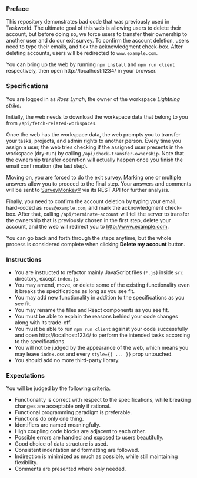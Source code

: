 ### Preface

This repository demonstrates bad code that was previously used in Taskworld. The ultimate goal of this web is allowing users to delete their account, but before doing so, we force users to transfer their ownership to another user and do our exit survey. To confirm the account deletion, users need to type their emails, and tick the acknowledgment check-box. After deleting accounts, users will be redirected to `www.example.com`.

You can bring up the web by running `npm install` and `npm run client` respectively, then open http://localhost:1234/ in your browser.

### Specifications

You are logged in as _Ross Lynch_, the owner of the workspace _Lightning strike_.

Initially, the web needs to download the workspace data that belong to you from `/api/fetch-related-workspaces`.

Once the web has the workspace data, the web prompts you to transfer your tasks, projects, and admin rights to another person. Every time you assign a user, the web tries checking if the assigned user presents in the workspace (dry-run) by calling `/api/check-transfer-ownership`. Note that the ownership transfer operation will actually happen once you finish the email confirmation (the last step).

Moving on, you are forced to do the exit survey. Marking one or multiple answers allow you to proceed to the final step. Your answers and comments will be sent to [SurveyMonkey®](https://www.surveymonkey.com/) via its REST API for further analysis.

Finally, you need to confirm the account deletion by typing your email, hard-coded as `ross@example.com`, and mark the acknowledgment check-box. After that, calling `/api/terminate-account` will tell the server to transfer the ownership that is previously chosen in the first step, delete your account, and the web will redirect you to http://www.example.com.

You can go back and forth through the steps anytime, but the whole process is considered complete when clicking **Delete my account** button.

### Instructions

- You are instructed to refactor mainly JavaScript files (`*.js`) inside `src` directory, except `index.js`.
- You may amend, move, or delete some of the existing functionality even it breaks the specifications as long as you see fit.
- You may add new functionality in addition to the specifications as you see fit.
- You may rename the files and React components as you see fit.
- You must be able to explain the reasons behind your code changes along with its trade-off.
- You must be able to run `npm run client` against your code successfully and open http://localhost:1234/ to perform the intended tasks according to the specifications.
- You will not be judged by the appearance of the web, which means you may leave `index.css` and every `style={{ ... }}` prop untouched.
- You should add no more third-party library.

### Expectations

You will be judged by the following criteria.
- Functionality is correct with respect to the specifications, while breaking changes are acceptable only if rational.
- Functional programming paradigm is preferable.
- Functions do only one thing.
- Identifiers are named meaningfully.
- High coupling code blocks are adjacent to each other.
- Possible errors are handled and exposed to users beautifully.
- Good choice of data structure is used.
- Consistent indentation and formatting are followed.
- Indirection is minimized as much as possible, while still maintaining flexibility.
- Comments are presented where only needed.
